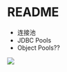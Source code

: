 # README

- 连接池
- JDBC Pools
- Object Pools??

![](https://luo0412.oss-cn-hangzhou.aliyuncs.com/1688891533094-MWBYTJTKrx2h-image.png)
